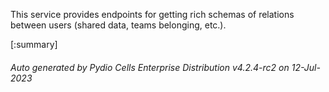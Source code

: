 






This service provides endpoints for getting rich schemas of relations between users (shared data, teams belonging, etc.).

[:summary]

###### Auto generated by Pydio Cells Enterprise Distribution v4.2.4-rc2 on 12-Jul-2023
